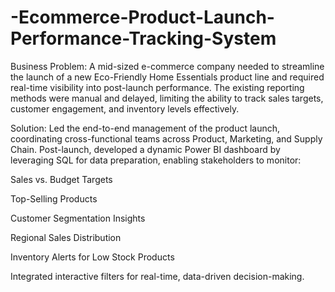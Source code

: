 # -Ecommerce-Product-Launch-Performance-Tracking-System
Business Problem:
A mid-sized e-commerce company needed to streamline the launch of a new Eco-Friendly Home Essentials product line and required real-time visibility into post-launch performance. The existing reporting methods were manual and delayed, limiting the ability to track sales targets, customer engagement, and inventory levels effectively.

Solution:
Led the end-to-end management of the product launch, coordinating cross-functional teams across Product, Marketing, and Supply Chain. Post-launch, developed a dynamic Power BI dashboard by leveraging SQL for data preparation, enabling stakeholders to monitor:

Sales vs. Budget Targets

Top-Selling Products

Customer Segmentation Insights

Regional Sales Distribution

Inventory Alerts for Low Stock Products

Integrated interactive filters for real-time, data-driven decision-making.

